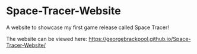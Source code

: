 # Space-Tracer-Website
A website to showcase my first game release called Space Tracer!

The website can be viewed here: https://georgebrackpool.github.io/Space-Tracer-Website/
